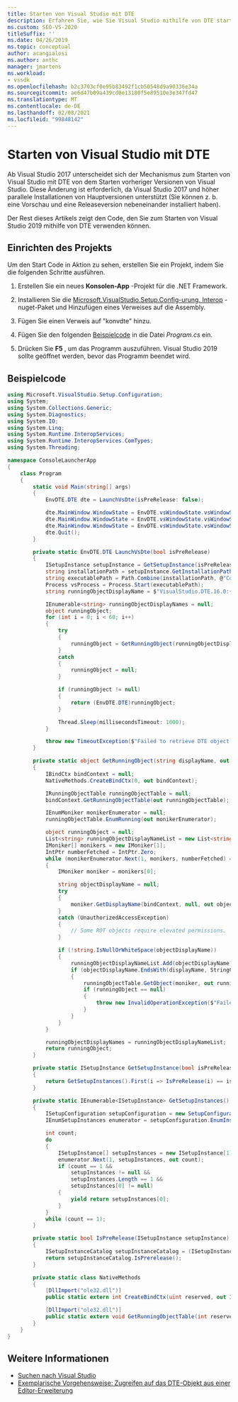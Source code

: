 ```yaml
---
title: Starten von Visual Studio mit DTE
description: Erfahren Sie, wie Sie Visual Studio mithilfe von DTE starten, um parallele Installationen von Hauptversionen zu unterstützen. Dieser Artikel enthält ein Codebeispiel.
ms.custom: SEO-VS-2020
titleSuffix: ''
ms.date: 04/26/2019
ms.topic: conceptual
author: acangialosi
ms.author: anthc
manager: jmartens
ms.workload:
- vssdk
ms.openlocfilehash: b2c3703cf0e95b83492f1cb50548d9a90336e34a
ms.sourcegitcommit: ae6d47b09a439cd0e13180f5e89510e3e347fd47
ms.translationtype: MT
ms.contentlocale: de-DE
ms.lasthandoff: 02/08/2021
ms.locfileid: "99848142"
---
```

# <a name="launch-visual-studio-using-dte"></a>Starten von Visual Studio mit DTE

Ab Visual Studio 2017 unterscheidet sich der Mechanismus zum Starten von Visual Studio mit DTE von dem Starten vorheriger Versionen von Visual Studio. Diese Änderung ist erforderlich, da Visual Studio 2017 und höher parallele Installationen von Hauptversionen unterstützt (Sie können z. b. eine Vorschau und eine Releaseversion nebeneinander installiert haben).

Der Rest dieses Artikels zeigt den Code, den Sie zum Starten von Visual Studio 2019 mithilfe von DTE verwenden können.

## <a name="set-up-the-project"></a>Einrichten des Projekts

Um den Start Code in Aktion zu sehen, erstellen Sie ein Projekt, indem Sie die folgenden Schritte ausführen.

1. Erstellen Sie ein neues **Konsolen-App** -Projekt für die .NET Framework.

2. Installieren Sie die [Microsoft.VisualStudio.Setup.Config-urung. Interop](https://www.nuget.org/packages/Microsoft.VisualStudio.Setup.Configuration.Interop/) -nuget-Paket und Hinzufügen eines Verweises auf die Assembly.

3. Fügen Sie einen Verweis auf "konvdte" hinzu.

4. Fügen Sie den folgenden [Beispielcode](#example-code) in die Datei *Program.cs* ein.

5. Drücken Sie **F5** , um das Programm auszuführen. Visual Studio 2019 sollte geöffnet werden, bevor das Programm beendet wird.

## <a name="example-code"></a>Beispielcode

```csharp
using Microsoft.VisualStudio.Setup.Configuration;
using System;
using System.Collections.Generic;
using System.Diagnostics;
using System.IO;
using System.Linq;
using System.Runtime.InteropServices;
using System.Runtime.InteropServices.ComTypes;
using System.Threading;

namespace ConsoleLauncherApp
{
    class Program
    {
        static void Main(string[] args)
        {
            EnvDTE.DTE dte = LaunchVsDte(isPreRelease: false);

            dte.MainWindow.WindowState = EnvDTE.vsWindowState.vsWindowStateMaximize;
            dte.MainWindow.WindowState = EnvDTE.vsWindowState.vsWindowStateMinimize;
            dte.MainWindow.WindowState = EnvDTE.vsWindowState.vsWindowStateNormal;
            dte.Quit();
        }

        private static EnvDTE.DTE LaunchVsDte(bool isPreRelease)
        {
            ISetupInstance setupInstance = GetSetupInstance(isPreRelease);
            string installationPath = setupInstance.GetInstallationPath();
            string executablePath = Path.Combine(installationPath, @"Common7\IDE\devenv.exe");
            Process vsProcess = Process.Start(executablePath);
            string runningObjectDisplayName = $"VisualStudio.DTE.16.0:{vsProcess.Id}";

            IEnumerable<string> runningObjectDisplayNames = null;
            object runningObject;
            for (int i = 0; i < 60; i++)
            {
                try
                {
                    runningObject = GetRunningObject(runningObjectDisplayName, out runningObjectDisplayNames);
                }
                catch
                {
                    runningObject = null;
                }

                if (runningObject != null)
                {
                    return (EnvDTE.DTE)runningObject;
                }

                Thread.Sleep(millisecondsTimeout: 1000);
            }

            throw new TimeoutException($"Failed to retrieve DTE object. Current running objects: {string.Join(";", runningObjectDisplayNames)}");
        }

        private static object GetRunningObject(string displayName, out IEnumerable<string> runningObjectDisplayNames)
        {
            IBindCtx bindContext = null;
            NativeMethods.CreateBindCtx(0, out bindContext);

            IRunningObjectTable runningObjectTable = null;
            bindContext.GetRunningObjectTable(out runningObjectTable);

            IEnumMoniker monikerEnumerator = null;
            runningObjectTable.EnumRunning(out monikerEnumerator);

            object runningObject = null;
            List<string> runningObjectDisplayNameList = new List<string>();
            IMoniker[] monikers = new IMoniker[1];
            IntPtr numberFetched = IntPtr.Zero;
            while (monikerEnumerator.Next(1, monikers, numberFetched) == 0)
            {
                IMoniker moniker = monikers[0];

                string objectDisplayName = null;
                try
                {
                    moniker.GetDisplayName(bindContext, null, out objectDisplayName);
                }
                catch (UnauthorizedAccessException)
                {
                    // Some ROT objects require elevated permissions.
                }

                if (!string.IsNullOrWhiteSpace(objectDisplayName))
                {
                    runningObjectDisplayNameList.Add(objectDisplayName);
                    if (objectDisplayName.EndsWith(displayName, StringComparison.Ordinal))
                    {
                        runningObjectTable.GetObject(moniker, out runningObject);
                        if (runningObject == null)
                        {
                            throw new InvalidOperationException($"Failed to get running object with display name {displayName}");
                        }
                    }
                }
            }

            runningObjectDisplayNames = runningObjectDisplayNameList;
            return runningObject;
        }

        private static ISetupInstance GetSetupInstance(bool isPreRelease)
        {
            return GetSetupInstances().First(i => IsPreRelease(i) == isPreRelease);
        }

        private static IEnumerable<ISetupInstance> GetSetupInstances()
        {
            ISetupConfiguration setupConfiguration = new SetupConfiguration();
            IEnumSetupInstances enumerator = setupConfiguration.EnumInstances();

            int count;
            do
            {
                ISetupInstance[] setupInstances = new ISetupInstance[1];
                enumerator.Next(1, setupInstances, out count);
                if (count == 1 &&
                    setupInstances != null &&
                    setupInstances.Length == 1 &&
                    setupInstances[0] != null)
                {
                    yield return setupInstances[0];
                }
            }
            while (count == 1);
        }

        private static bool IsPreRelease(ISetupInstance setupInstance)
        {
            ISetupInstanceCatalog setupInstanceCatalog = (ISetupInstanceCatalog)setupInstance;
            return setupInstanceCatalog.IsPrerelease();
        }

        private static class NativeMethods
        {
            [DllImport("ole32.dll")]
            public static extern int CreateBindCtx(uint reserved, out IBindCtx ppbc);

            [DllImport("ole32.dll")]
            public static extern void GetRunningObjectTable(int reserved, out IRunningObjectTable prot);
        }
    }
}
```

## <a name="see-also"></a>Weitere Informationen

- [Suchen nach Visual Studio](locating-visual-studio.md)
- [Exemplarische Vorgehensweise: Zugreifen auf das DTE-Objekt aus einer Editor-Erweiterung](walkthrough-accessing-the-dte-object-from-an-editor-extension.md)
